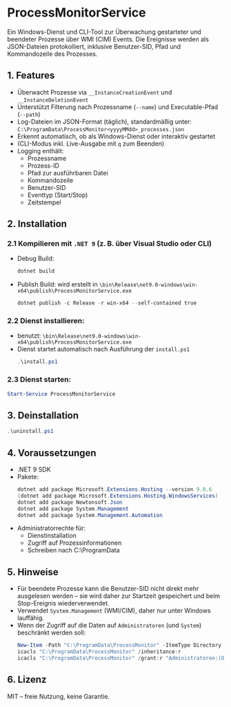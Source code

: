 # ProcessMonitorService

Ein Windows-Dienst und CLI-Tool zur Überwachung gestarteter und beendeter Prozesse über WMI (CIM) Events. Die Ereignisse werden als JSON-Dateien protokolliert, inklusive Benutzer-SID, Pfad und Kommandozeile des Prozesses.

## 1. Features

- Überwacht Prozesse via `__InstanceCreationEvent` und `__InstanceDeletionEvent`
- Unterstützt Filterung nach Prozessname (`--name`) und Executable-Pfad (`--path`)
- Log-Dateien im JSON-Format (täglich), standardmäßig unter:
`C:\ProgramData\ProcessMonitor<yyyyMMdd>_processes.json`
- Erkennt automatisch, ob als Windows-Dienst oder interaktiv gestartet
- (CLI-Modus inkl. Live-Ausgabe mit `q` zum Beenden)
- Logging enthält:
  - Prozessname
  - Prozess-ID
  - Pfad zur ausführbaren Datei
  - Kommandozeile
  - Benutzer-SID
  - Eventtyp (Start/Stop)
  - Zeitstempel

## 2. Installation

### 2.1 Kompilieren mit `.NET 9` (z. B. über Visual Studio oder CLI)
- Debug Build:
  ```powershell
  dotnet build
  ```

- Publish Build:
wird erstellt in `\bin\Release\net9.0-windows\win-x64\publish\ProcessMonitorService.exe`
  ```powershell
  dotnet publish -c Release -r win-x64 --self-contained true
  ```

### 2.2 Dienst installieren:
- benutzt: `\bin\Release\net9.0-windows\win-x64\publish\ProcessMonitorService.exe`
- Dienst startet automatisch nach Ausführung der `install.ps1`
  ```powershell
  .\install.ps1
  ```

### 2.3 Dienst starten:
```powershell
Start-Service ProcessMonitorService
```

## 3. Deinstallation
```powershell
.\uninstall.ps1
```

## 4. Voraussetzungen
- .NET 9 SDK
- Pakete:
  ```powershell
  dotnet add package Microsoft.Extensions.Hosting --version 9.0.6
  (dotnet add package Microsoft.Extensions.Hosting.WindowsServices)
  dotnet add package Newtonsoft.Json
  dotnet add package System.Management
  dotnet add package System.Management.Automation
  ```
- Administratorrechte für:
  - Dienstinstallation
  - Zugriff auf Prozessinformationen
  - Schreiben nach C:\ProgramData

## 5. Hinweise
- Für beendete Prozesse kann die Benutzer-SID nicht direkt mehr ausgelesen werden – sie wird daher zur Startzeit gespeichert und beim Stop-Ereignis wiederverwendet.
- Verwendet `System.Management` (WMI/CIM), daher nur unter Windows lauffähig.
- Wenn der Zugriff auf die Daten auf `Administratoren` (und `System`) beschränkt werden soll:
  ```powershell
  New-Item -Path "C:\ProgramData\ProcessMonitor" -ItemType Directory -Force
  icacls "C:\ProgramData\ProcessMonitor" /inheritance:r
  icacls "C:\ProgramData\ProcessMonitor" /grant:r "Administratoren:(OI)(CI)(F)" "SYSTEM:(OI)(CI)(F)"
  ```

## 6. Lizenz
MIT – freie Nutzung, keine Garantie.